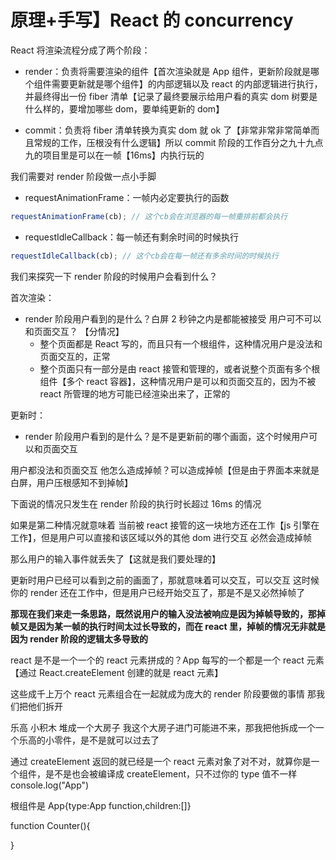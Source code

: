 # 原理+手写】React 的 concurrency

React 将渲染流程分成了两个阶段：

- render：负责将需要渲染的组件【首次渲染就是 App 组件，更新阶段就是哪个组件需要更新就是哪个组件】的内部逻辑以及 react 的内部逻辑进行执行，并最终得出一份 fiber 清单【记录了最终要展示给用户看的真实 dom 树要是什么样的，要增加哪些 dom，要单纯更新的 dom】

- commit：负责将 fiber 清单转换为真实 dom 就 ok 了【非常非常非常简单而且常规的工作，压根没有什么逻辑】所以 commit 阶段的工作百分之九十九点九的项目里是可以在一帧【16ms】内执行玩的

我们需要对 render 阶段做一点小手脚

- requestAnimationFrame：一帧内必定要执行的函数

```js
requestAnimationFrame(cb); // 这个cb会在浏览器的每一帧重排前都会执行
```

- requestIdleCallback：每一帧还有剩余时间的时候执行

```js
requestIdleCallback(cb); // 这个cb会在每一帧还有多余时间的时候执行
```

我们来探究一下 render 阶段的时候用户会看到什么？

首次渲染：

- render 阶段用户看到的是什么？白屏 2 秒钟之内是都能被接受 用户可不可以和页面交互？ 【分情况】
  - 整个页面都是 React 写的，而且只有一个根组件，这种情况用户是没法和页面交互的，正常
  - 整个页面只有一部分是由 react 接管和管理的，或者说整个页面有多个根组件【多个 react 容器】，这种情况用户是可以和页面交互的，因为不被 react 所管理的地方可能已经渲染出来了，正常的

更新时：

- render 阶段用户看到的是什么？是不是更新前的哪个画面，这个时候用户可以和页面交互

用户都没法和页面交互 他怎么造成掉帧？可以造成掉帧【但是由于界面本来就是白屏，用户压根感知不到掉帧】

下面说的情况只发生在 render 阶段的执行时长超过 16ms 的情况

如果是第二种情况就意味着 当前被 react 接管的这一块地方还在工作【js 引擎在工作】，但是用户可以直接和该区域以外的其他 dom 进行交互 必然会造成掉帧

那么用户的输入事件就丢失了【这就是我们要处理的】

更新时用户已经可以看到之前的画面了，那就意味着可以交互，可以交互 这时候你的 render 还在工作中，但是用户已经开始交互了，那是不是又必然掉帧了

**那现在我们来走一条思路，既然说用户的输入没法被响应是因为掉帧导致的，那掉帧又是因为某一帧的执行时间太过长导致的，而在 react 里，掉帧的情况无非就是因为 render 阶段的逻辑太多导致的**

react 是不是一个一个的 react 元素拼成的？App 每写的一个都是一个 react 元素【通过 React.createElement 创建的就是 react 元素】

这些成千上万个 react 元素组合在一起就成为庞大的 render 阶段要做的事情 那我们把他们拆开

乐高 小积木 堆成一个大房子 我这个大房子进门可能进不来，那我把他拆成一个一个乐高的小零件，是不是就可以过去了

通过 createElement 返回的就已经是一个 react 元素对象了对不对，就算你是一个组件，是不是也会被编译成 createElement，只不过你的 type 值不一样 console.log("App")

根组件是 App{type:App function,children:[]}

function Counter(){

}
